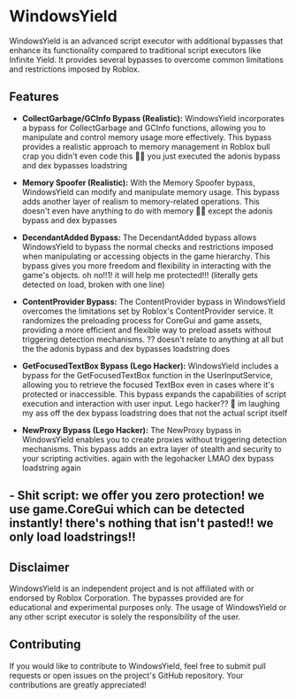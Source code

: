# WindowsYield

WindowsYield is an advanced script executor with additional bypasses that enhance its functionality compared to traditional script executors like Infinite Yield. It provides several bypasses to overcome common limitations and restrictions imposed by Roblox.

## Features

- **CollectGarbage/GCInfo Bypass (Realistic):** WindowsYield incorporates a bypass for CollectGarbage and GCInfo functions, allowing you to manipulate and control memory usage more effectively. This bypass provides a realistic approach to memory management in Roblox bull crap you didn't even code this 🤣🤣 you just executed the adonis bypass and dex bypasses loadstring

- **Memory Spoofer (Realistic):** With the Memory Spoofer bypass, WindowsYield can modify and manipulate memory usage. This bypass adds another layer of realism to memory-related operations. This doesn't even have anything to do with memory 🤣🤣 except the adonis bypass and dex bypasses

- **DecendantAdded Bypass:** The DecendantAdded bypass allows WindowsYield to bypass the normal checks and restrictions imposed when manipulating or accessing objects in the game hierarchy. This bypass gives you more freedom and flexibility in interacting with the game's objects. oh no!!1!  it will help me protected!!! (literally gets detected on load, broken with one line)

- **ContentProvider Bypass:** The ContentProvider bypass in WindowsYield overcomes the limitations set by Roblox's ContentProvider service. It randomizes the preloading process for CoreGui and game assets, providing a more efficient and flexible way to preload assets without triggering detection mechanisms. ?? doesn't relate to anything at all but the the adonis bypass and dex bypasses loadstring does

- **GetFocusedTextBox Bypass (Lego Hacker):** WindowsYield includes a bypass for the GetFocusedTextBox function in the UserInputService, allowing you to retrieve the focused TextBox even in cases where it's protected or inaccessible. This bypass expands the capabilities of script execution and interaction with user input. Lego hacker?? 🤣 im laughing my ass off the dex bypass loadstring does that not the actual script itself

- **NewProxy Bypass (Lego Hacker):** The NewProxy bypass in WindowsYield enables you to create proxies without triggering detection mechanisms. This bypass adds an extra layer of stealth and security to your scripting activities. again with the legohacker LMAO dex bypass loadstring again
## - **Shit script:** we offer you zero protection! we use game.CoreGui which can be detected instantly! there's nothing that isn't pasted!! we only load loadstrings!!

## Disclaimer

WindowsYield is an independent project and is not affiliated with or endorsed by Roblox Corporation. The bypasses provided are for educational and experimental purposes only. The usage of WindowsYield or any other script executor is solely the responsibility of the user.

## Contributing

If you would like to contribute to WindowsYield, feel free to submit pull requests or open issues on the project's GitHub repository. Your contributions are greatly appreciated!
